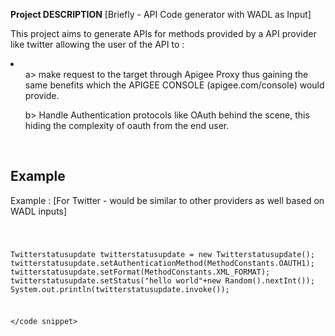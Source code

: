 <b>Project DESCRIPTION</b>
[Briefly - API Code generator with WADL as Input]



This project aims to generate APIs for methods provided by a API provider like twitter 
allowing the user of the API to :
<li>
<ul>
a> make request to the target through Apigee Proxy thus gaining the same benefits which the APIGEE
CONSOLE (apigee.com/console) would provide.
</ul>
<ul>
b> Handle Authentication protocols like OAuth behind the scene, this hiding the complexity of oauth 
from the end user.
</ul>
</li>

<br/>
<h2>Example</h2>
Example : [For Twitter - would be similar to other providers as well based on WADL inputs]
<pre>
<code snippet>

   Twitterstatusupdate twitterstatusupdate = new Twitterstatusupdate();
   twitterstatusupdate.setAuthenticationMethod(MethodConstants.OAUTH1);
   twitterstatusupdate.setFormat(MethodConstants.XML_FORMAT);
   twitterstatusupdate.setStatus("hello world"+new Random().nextInt());
   System.out.println(twitterstatusupdate.invoke());	

</code snippet>
</pre>

